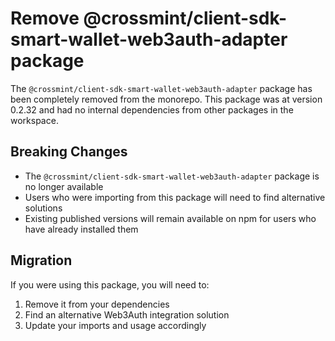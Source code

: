 ---
---

# Remove @crossmint/client-sdk-smart-wallet-web3auth-adapter package

The `@crossmint/client-sdk-smart-wallet-web3auth-adapter` package has been completely removed from the monorepo. This package was at version 0.2.32 and had no internal dependencies from other packages in the workspace.

## Breaking Changes

- The `@crossmint/client-sdk-smart-wallet-web3auth-adapter` package is no longer available
- Users who were importing from this package will need to find alternative solutions
- Existing published versions will remain available on npm for users who have already installed them

## Migration

If you were using this package, you will need to:
1. Remove it from your dependencies
2. Find an alternative Web3Auth integration solution
3. Update your imports and usage accordingly
